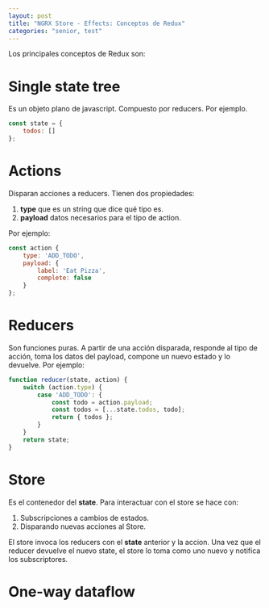 ```yaml
---
layout: post
title: "NGRX Store - Effects: Conceptos de Redux"
categories: "senior, test"
---
```


Los principales conceptos de Redux<!--more--> son:

# Single state tree
Es un objeto plano de javascript. Compuesto por reducers.
Por ejemplo.
```javascript
const state = {
    todos: []
};
```

# Actions
Disparan acciones a reducers. Tienen dos propiedades:
1. **type** que es un string que dice qué tipo es.
2. **payload** datos necesarios para el tipo de action.

Por ejemplo:
```javascript
const action {
    type: 'ADD_TODO',
    payload: {
        label: 'Eat Pizza',
        complete: false
    }
};
```

# Reducers
Son funciones puras. A partir de una acción disparada, responde al tipo de acción, toma los datos del payload, compone un nuevo estado y lo devuelve.
Por ejemplo:
```javascript
function reducer(state, action) {
    switch (action.type) {
        case 'ADD_TODO': {
            const todo = action.payload;
            const todos = [...state.todos, todo];
            return { todos };
        }
    }
    return state;
}
```

# Store
Es el contenedor del **state**.
Para interactuar con el store se hace con:
1. Subscripciones a cambios de estados.
2. Disparando nuevas acciones al Store.

El store invoca los reducers con el __state__ anterior y la accion. Una vez que el reducer devuelve el nuevo state, el store lo toma como uno nuevo y notifica los subscriptores.

# One-way dataflow
